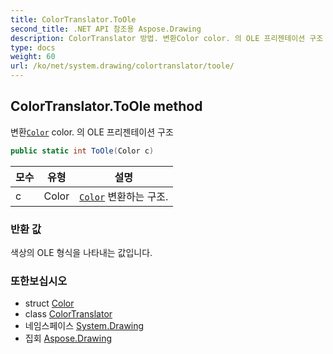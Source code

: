 ```yaml
---
title: ColorTranslator.ToOle
second_title: .NET API 참조용 Aspose.Drawing
description: ColorTranslator 방법. 변환Color color. 의 OLE 프리젠테이션 구조
type: docs
weight: 60
url: /ko/net/system.drawing/colortranslator/toole/
---
```

## ColorTranslator.ToOle method

변환[`Color`](../../color/) color. 의 OLE 프리젠테이션 구조

```csharp
public static int ToOle(Color c)
```

| 모수 | 유형 | 설명 |
| --- | --- | --- |
| c | Color | [`Color`](../../color/) 변환하는 구조. |

### 반환 값

색상의 OLE 형식을 나타내는 값입니다.

### 또한보십시오

* struct [Color](../../color/)
* class [ColorTranslator](../)
* 네임스페이스 [System.Drawing](../../colortranslator/)
* 집회 [Aspose.Drawing](../../../)


